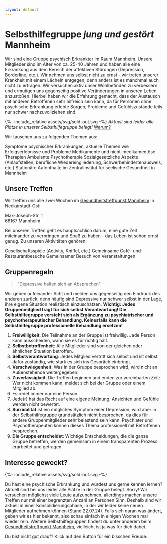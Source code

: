 ```yaml
---
layout: default
---
```


# Selbsthilfegruppe *jung und gestört* Mannheim

Wir sind eine Gruppe psychisch Erkrankter im Raum Mannheim. Unsere Mitglieder sind im Alter von ca. 25-40 Jahren und haben alle eine Erkrankung aus dem Bereich der affektiven Störungen (Depression, Borderline, etc.). Wir nehmen uns selbst nicht zu ernst - wir treten unserer Krankheit mit einem Lächeln entgegen, denn anders ist es manchmal auch nicht zu ertragen. Wir versuchen aktiv unser Wohlbefinden zu verbessern und ermutigen uns gegenseitig positive Veränderungen in unseren Leben anzustoßen. Hierbei haben wir die Erfahrung gemacht, dass der Austausch mit anderen Betroffenen sehr hilfreich sein kann, da für Personen ohne psychische Erkrankung erlebte Sorgen, Probleme und Gefühlszustände teils nur schwer nachzuvollziehen sind.

{%- include_relative assets/svg/sold-out.svg -%}
*Aktuell sind leider alle Plätze in unserer Selbsthilfegruppe belegt!* [Warum?](#interesse-geweckt)

Wir tauschen uns zu folgenden Themen aus:

<div class="grid-enumeration">
  <i class="icon fa-solid fa-chart-line color-palette-main"></i>
  <span>Symptome psychischer Erkrankungen, aktuelle Themen wie Erfolgserlebnisse und Probleme</span>
  <i class="icon fa-solid fa-pills color-palette-secondary"></i>
  <span>Medikamente und nicht-medikamentöse Therapien</span>
  <i class="icon fa-solid fa-comments color-palette-3"></i>
  <span>Ambulante Psychotherapie</span>
  <i class="icon fa-solid fa-section color-palette-4"></i>
  <span>Sozialgesetzliche Aspekte (Anlaufstellen, berufliche Wiedereingliederung, Schwerbehindertenausweis, etc.)</span>
  <i class="icon fa-solid fa-hospital color-palette-5"></i>
  <span>Stationäre Aufenthalte im Zentralinstitut für seelische Gesundheit in Mannheim</span>
</div>

## Unsere Treffen
Wir treffen uns alle zwei Wochen im [Gesundheitstreffpunkt Mannheim](https://www.gesundheitstreffpunkt-mannheim.de) in Neckarstadt-Ost:

<div class="grid-enumeration">
  <i class="icon fa-solid fa-map-location-dot color-palette-main"></i>
  <span> Max-Joseph-Str. 1 <br> 68167 Mannheim</span>
</div>


Bei unseren Treffen geht es hauptsächlich darum, eine gute Zeit miteinander zu verbringen und Spaß zu haben - das Leben ist schon ernst genug. Zu unseren Aktivitäten gehören:
<div class="grid-enumeration">
  <i class="icon fa-solid fa-dice color-palette-main"></i>
  <span>Gesellschaftsspiele (Activity, Kniffel, etc.)</span>
  <i class="icon fa-solid fa-mug-saucer color-palette-secondary"></i>
  <span>Gemeinsame Café- und Restaurantbesuche</span>
  <i class="icon fa-solid fa-calendar-days color-palette-4"></i>
  <span>Gemeinsamer Besuch von Veranstaltungen</span>
</div>

## Gruppenregeln

> "Depressive halten sich an Absprachen" 

Wir geben aufeinander Acht und melden uns gegenseitig den Eindruck des anderen zurück, denn häufig sind Depressive nur schwer selbst in der Lage, ihre eigene Situation realistisch einzuschätzen. **Wichtig: Jedes Gruppenmitglied trägt für sich selbst Verantwortung! Die Selbsthilfegruppe versteht sich als Ergänzung zu psychiatrischer und psychotherapeutischer Behandlung. Keinesfalls kann die Selbsthilfegruppe professionelle Behandlung ersetzen!**

1. **Freiwilligkeit**: Die Teilnahme an der Gruppe ist freiwillig. Jede Person kann ausscheiden, wann sie es für richtig hält.
2. **Selbstbetroffenheit**: Alle Mitglieder sind von der gleichen oder ähnlichen Situation betroffen.
3. **Selbstverantwortung**: Jedes Mitglied vertritt sich selbst und ist selbst dafür zuständig, wie stark es sich ins Gespräch einbringt.
4. **Verschwiegenheit**: Was in der Gruppe besprochen wird, wird nicht an Außenstehende weitergegeben.
5. **Zuverlässigkeit**: Die Treffen beginnen und enden zur vereinbarten Zeit: Wer nicht kommen kann, meldet sich bei der Gruppe oder einem Mitglied ab.
6. Es redet immer nur eine Person
7. Jede(r) hat das Recht auf eine eigene Meinung. Ansichten und Gefühle werden nicht bewertet.
8. **Suizidalität** ist ein mögliches Symptom einer Depression, wird aber in der Selbsthilfegruppe grundsätzlich nicht besprochen, da dies für andere Gruppenmitglieder sehr belastend sein kann. Psychiater und Psychotherapeuten können dieses Thema professionell mit Betroffenen besprechen. 
9. **Die Gruppe entscheidet**: Wichtige Entscheidungen, die die ganze Gruppe betreffen, werden gemeinsam in einem transparenten Prozess erarbeitet und getragen.

## Interesse geweckt?

{%- include_relative assets/svg/sold-out.svg -%}

Du hast eine psychische Erkrankung und würdest uns gerne kennen lernen? Aktuell sind bei uns leider alle Plätze in der Gruppe belegt. Sorry! Wir versuchen möglichst viele Leute aufzunehmen, allerdings machen unsere Treffen nur mit einer begrenzten Anzahl an Personen Sinn. Deshalb sind wir aktuell in einer Konsolidierungsphase, in der wir leider keine neuen Mitglieder aufnehmen können (Stand 22.07.24). Falls sich daran was ändert, geben wir es hier bekannt, also schau einfach in einigen Wochen mal wieder rein. Weitere Selbsthilfegruppen findest du unter anderem beim [Gesundheitstreffpunkt Mannheim](https://gesundheitstreffpunkt-mannheim.de/selbsthilfegruppen-von-a-z/), vielleicht ist ja was für dich dabei.

Du bist nicht gut drauf? Klick auf den Button für ein bisschen Freude:
<div>
    <i class="fa-solid fa-power-off confetti-button color-palette-main"></i>
</div>
<script src="https://cdn.jsdelivr.net/npm/@tsparticles/confetti@3.3.0/tsparticles.confetti.bundle.min.js"></script>
<script src="assets/js/confetti.js">
